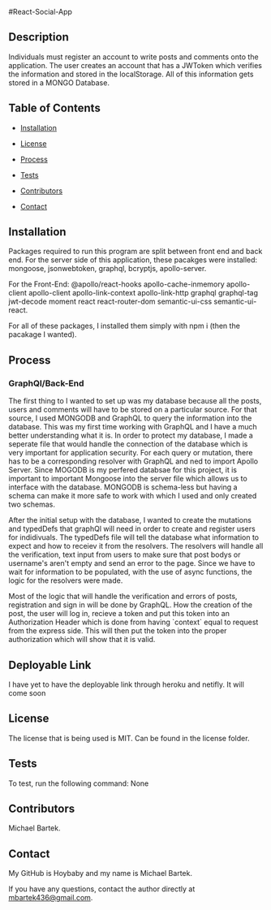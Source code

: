#React-Social-App

## Description
Individuals must register an account to write posts and comments onto the application. The user creates an account that has a JWToken which verifies the information and stored in the localStorage. All of this information gets stored in a MONGO Database.

## Table of Contents

* [Installation](#installation)

* [License](#license)

* [Process](#process)

* [Tests](#tests)

* [Contributors](#contributors)

* [Contact](#contact)


## Installation
Packages required to run this program are split between front end and back end. For the server side of this application, these pacakges were installed: mongoose, jsonwebtoken, graphql, bcryptjs, apollo-server. 

For the Front-End: @apollo/react-hooks apollo-cache-inmemory apollo-client apollo-client apollo-link-context apollo-link-http graphql graphql-tag jwt-decode moment react react-router-dom semantic-ui-css semantic-ui-react. 

For all of these packages, I installed them simply with npm i (then the pacakage I wanted). 



## Process

<h3> GraphQl/Back-End</h3>

<p>The first thing to I wanted to set up was my database because all the posts, users and comments will have to be stored on a particular source. For that source, I used MONGODB and GraphQL to query the information into the database. This was my first time working with GraphQL and I have a much better understanding what it is. In order to protect my database, I made a seperate file that would handle the connection of the database which is very important for application security. For each query or mutation, there has to be a corresponding resolver with GraphQL and ned to import Apollo Server. Since MOGODB is my perfered databsae for this project, it is important to important Mongoose into the server file which allows us to interface with the database. MONGODB is schema-less but having a schema can make it more safe to work with which I used and only created two schemas.</p>

<p>After the initial setup with the database, I wanted to create the mutations and typedDefs that graphQl will need in order to create and register users for indidivuals. The typedDefs file will tell the database what information to expect and how to receiev it from the resolvers. The resolvers will handle all the verification, text input from users to make sure that post bodys or username's aren't empty and send an error to the page. Since we have to wait for information to be populated, with the use of async functions, the logic for the resolvers were made.</p>

<p>Most of the logic that will handle the verification and errors of posts, registration and sign in will be done by GraphQL. How the creation of the post, the user will log in, recieve a token and put this token into an Authorization Header which is done from having `context` equal to request from the express side. This will then put the token into the proper authorization which will show that it is valid.  </p>


## Deployable Link
<!-- Link to live program: https://hoybaby.github.io/React-Social-App -->

I have yet to have the deployable link through heroku and netifly. It will come soon




## License
The license that is being used is MIT. Can be found in the license folder.




## Tests
To test, run the following command: None




## Contributors
Michael Bartek.


## Contact

My GitHub is Hoybaby and my name is Michael Bartek.

If you have any questions, contact the author directly at mbartek436@gmail.com.
